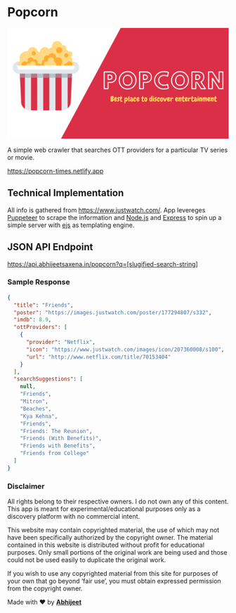 # Popcorn

<img src ="Logo.png" alt="Popcorn" />

A simple web crawler that searches OTT providers for a particular TV series or movie.

https://popcorn-times.netlify.app

## Technical Implementation

All info is gathered from https://www.justwatch.com/.
App levereges [Puppeteer](https://pptr.dev/) to scrape the information and [Node.js](https://nodejs.org/en/) and [Express](https://expressjs.com/) to spin up a simple server with [ejs](https://ejs.co/) as templating engine.

## JSON API Endpoint

https://api.abhijeetsaxena.in/popcorn?q=[slugified-search-string]

### Sample Response

```json
{
  "title": "Friends",
  "poster": "https://images.justwatch.com/poster/177294807/s332",
  "imdb": 8.9,
  "ottProviders": [
    {
      "provider": "Netflix",
      "icon": "https://www.justwatch.com/images/icon/207360008/s100",
      "url": "http://www.netflix.com/title/70153404"
    }
  ],
  "searchSuggestions": [
    null,
    "Friends",
    "Mitron",
    "Beaches",
    "Kya Kehna",
    "Friends",
    "Friends: The Reunion",
    "Friends (With Benefits)",
    "Friends with Benefits",
    "Friends from College"
  ]
}
```

### **Disclaimer**

All rights belong to their respective owners. I do not own any of this content. This app is meant for experimental/educational purposes only as a discovery platform with no commercial intent.

This website may contain copyrighted material, the use of which may not have been specifically authorized by the copyright owner. The material contained in this website is distributed without profit for educational purposes. Only small portions of the original work are being used and those could not be used easily to duplicate the original work.

If you wish to use any copyrighted material from this site for purposes of your own that go beyond ‘fair use’, you must obtain expressed permission from the copyright owner.

Made with ️❤︎ by **[Abhijeet](https://abhijeetsaxena.in/ "Abhijeet Saxena")**
